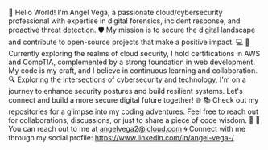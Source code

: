 👋 Hello World! I'm Angel Vega, a passionate cloud/cybersecurity professional with expertise in digital forensics, incident response, and proactive threat detection. 🛡️ My mission is to secure the digital landscape and contribute to open-source projects that make a positive impact. 💻 🚀 Currently exploring the realms of cloud security, I hold certifications in AWS and CompTIA, complemented by a strong foundation in web development. My code is my craft, and I believe in continuous learning and collaboration. 🔍 Exploring the intersections of cybersecurity and technology, I'm on a journey to enhance security postures and build resilient systems. Let's connect and build a more secure digital future together! 🌐 📚 Check out my repositories for a glimpse into my coding adventures. Feel free to reach out for collaborations, discussions, or just to share a piece of code wisdom. 🚀 📧 You can reach out to me at angelvega2@icloud.com 🌀 Connect with me through my social profile: https://www.linkedin.com/in/angel-vega-/
